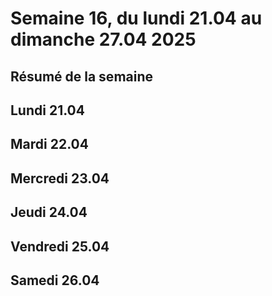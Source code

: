 # Semaine 16, du lundi 21.04 au dimanche 27.04 2025

## Résumé de la semaine

## Lundi 21.04

## Mardi 22.04

## Mercredi 23.04

## Jeudi 24.04

## Vendredi 25.04

## Samedi 26.04